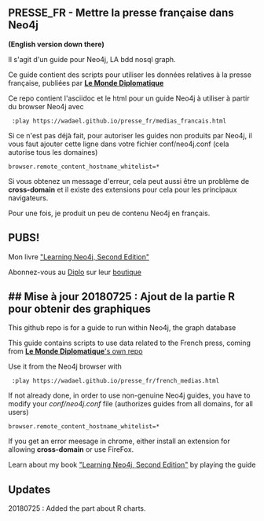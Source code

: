 
## PRESSE_FR - Mettre la presse française dans Neo4j

**(English version down there)**


Il s'agit d'un guide pour Neo4j, LA bdd nosql graph.

Ce guide contient des scripts pour utiliser les données relatives à la presse française, publiées par [**Le Monde Diplomatique**](https://github.com/mdiplo/Medias_francais)

Ce repo contient l'asciidoc et le html pour un guide Neo4j à utiliser à partir du browser Neo4j avec

     :play https://wadael.github.io/presse_fr/medias_francais.html


Si ce n'est pas déjà fait, pour autoriser les guides non produits par Neo4j, il vous faut ajouter cette ligne dans votre fichier conf/neo4j.conf (cela autorise tous les domaines)

    browser.remote_content_hostname_whitelist=*

Si vous obtenez un message d'erreur, cela peut aussi être un problème de __cross-domain__ et il existe des extensions pour cela pour les principaux navigateurs.

Pour une fois, je produit un peu de contenu Neo4j en français.

## PUBS!

Mon livre ["Learning Neo4j, Second Edition"](https://www.packtpub.com/big-data-and-business-intelligence/learning-neo4j-3x-second-edition?referrer=wadael) 

Abonnez-vous au [Diplo](https://www.monde-diplomatique.fr/) sur leur [boutique](https://boutique.monde-diplomatique.fr/)

## Mise à jour
20180725 : Ajout de la partie R pour obtenir des graphiques
----------------------------------------------------------

This github repo is for a guide to run within Neo4j, the graph database

This guide contains scripts to use data related to the French press, coming from [**Le Monde Diplomatique**'s own repo](https://github.com/mdiplo/Medias_francais)

Use it from the Neo4j browser with

     :play https://wadael.github.io/presse_fr/french_medias.html


If not already done, in order to use non-genuine Neo4j guides, you have to modify your _conf/neo4j.conf_ file (authorizes guides from all domains, for all users)

    browser.remote_content_hostname_whitelist=*

If you get an error meesage in chrome, either install an extension for allowing __cross-domain__ or use FireFox.

Learn about my book ["Learning Neo4j, Second Edition"](https://www.packtpub.com/big-data-and-business-intelligence/learning-neo4j-3x-second-edition?referrer=wadael) by playing the guide


## Updates
20180725 : Added the part about R charts.